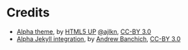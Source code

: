 # Credits

* [Alpha theme](https://html5up.net/alpha), by [HTML5 UP](html5up.net) [@ajlkn](https://twitter.com/ajlkn), [CC-BY 3.0](https://html5up.net/license)
* [Alpha Jekyll integration](https://gitlab.com/andrewbanchich/alpha-jekyll-theme), by [Andrew Banchich](https://andrewbanchi.ch/), [CC-BY 3.0](https://html5up.net/license)
